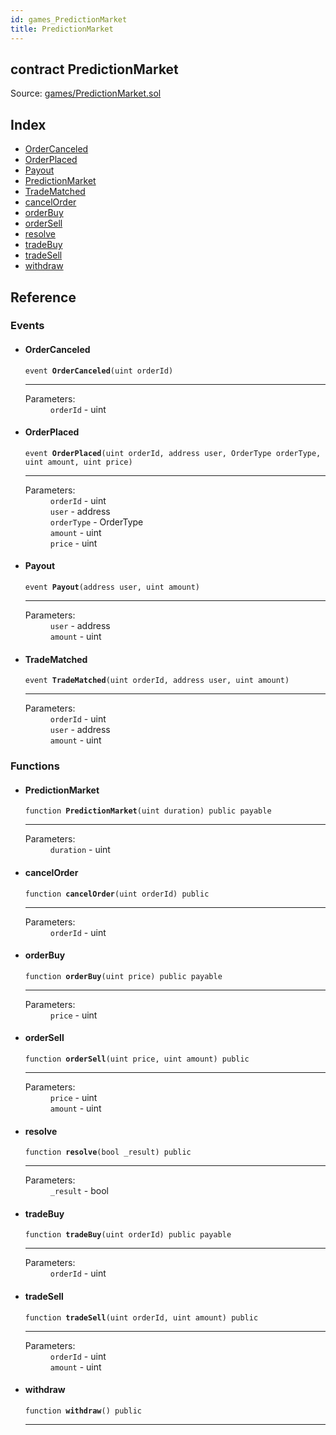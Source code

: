 ```yaml
---
id: games_PredictionMarket
title: PredictionMarket
---
```


<div class="contract-doc"><div class="contract"><h2 class="contract-header"><span class="contract-kind">contract</span> PredictionMarket</h2><div class="source">Source: <a href="https://github.com/FriendlyUser/solidity-smart-contracts//blob/v0.1.0/contracts/games/PredictionMarket.sol" target="_blank">games/PredictionMarket.sol</a></div></div><div class="index"><h2>Index</h2><ul><li><a href="games_PredictionMarket.html#OrderCanceled">OrderCanceled</a></li><li><a href="games_PredictionMarket.html#OrderPlaced">OrderPlaced</a></li><li><a href="games_PredictionMarket.html#Payout">Payout</a></li><li><a href="games_PredictionMarket.html#PredictionMarket">PredictionMarket</a></li><li><a href="games_PredictionMarket.html#TradeMatched">TradeMatched</a></li><li><a href="games_PredictionMarket.html#cancelOrder">cancelOrder</a></li><li><a href="games_PredictionMarket.html#orderBuy">orderBuy</a></li><li><a href="games_PredictionMarket.html#orderSell">orderSell</a></li><li><a href="games_PredictionMarket.html#resolve">resolve</a></li><li><a href="games_PredictionMarket.html#tradeBuy">tradeBuy</a></li><li><a href="games_PredictionMarket.html#tradeSell">tradeSell</a></li><li><a href="games_PredictionMarket.html#withdraw">withdraw</a></li></ul></div><div class="reference"><h2>Reference</h2><div class="events"><h3>Events</h3><ul><li><div class="item event"><span id="OrderCanceled" class="anchor-marker"></span><h4 class="name">OrderCanceled</h4><div class="body"><code class="signature">event <strong>OrderCanceled</strong><span>(uint orderId) </span></code><hr/><dl><dt><span class="label-parameters">Parameters:</span></dt><dd><div><code>orderId</code> - uint</div></dd></dl></div></div></li><li><div class="item event"><span id="OrderPlaced" class="anchor-marker"></span><h4 class="name">OrderPlaced</h4><div class="body"><code class="signature">event <strong>OrderPlaced</strong><span>(uint orderId, address user, OrderType orderType, uint amount, uint price) </span></code><hr/><dl><dt><span class="label-parameters">Parameters:</span></dt><dd><div><code>orderId</code> - uint</div><div><code>user</code> - address</div><div><code>orderType</code> - OrderType</div><div><code>amount</code> - uint</div><div><code>price</code> - uint</div></dd></dl></div></div></li><li><div class="item event"><span id="Payout" class="anchor-marker"></span><h4 class="name">Payout</h4><div class="body"><code class="signature">event <strong>Payout</strong><span>(address user, uint amount) </span></code><hr/><dl><dt><span class="label-parameters">Parameters:</span></dt><dd><div><code>user</code> - address</div><div><code>amount</code> - uint</div></dd></dl></div></div></li><li><div class="item event"><span id="TradeMatched" class="anchor-marker"></span><h4 class="name">TradeMatched</h4><div class="body"><code class="signature">event <strong>TradeMatched</strong><span>(uint orderId, address user, uint amount) </span></code><hr/><dl><dt><span class="label-parameters">Parameters:</span></dt><dd><div><code>orderId</code> - uint</div><div><code>user</code> - address</div><div><code>amount</code> - uint</div></dd></dl></div></div></li></ul></div><div class="functions"><h3>Functions</h3><ul><li><div class="item function"><span id="PredictionMarket" class="anchor-marker"></span><h4 class="name">PredictionMarket</h4><div class="body"><code class="signature">function <strong>PredictionMarket</strong><span>(uint duration) </span><span>public </span><span>payable </span></code><hr/><dl><dt><span class="label-parameters">Parameters:</span></dt><dd><div><code>duration</code> - uint</div></dd></dl></div></div></li><li><div class="item function"><span id="cancelOrder" class="anchor-marker"></span><h4 class="name">cancelOrder</h4><div class="body"><code class="signature">function <strong>cancelOrder</strong><span>(uint orderId) </span><span>public </span></code><hr/><dl><dt><span class="label-parameters">Parameters:</span></dt><dd><div><code>orderId</code> - uint</div></dd></dl></div></div></li><li><div class="item function"><span id="orderBuy" class="anchor-marker"></span><h4 class="name">orderBuy</h4><div class="body"><code class="signature">function <strong>orderBuy</strong><span>(uint price) </span><span>public </span><span>payable </span></code><hr/><dl><dt><span class="label-parameters">Parameters:</span></dt><dd><div><code>price</code> - uint</div></dd></dl></div></div></li><li><div class="item function"><span id="orderSell" class="anchor-marker"></span><h4 class="name">orderSell</h4><div class="body"><code class="signature">function <strong>orderSell</strong><span>(uint price, uint amount) </span><span>public </span></code><hr/><dl><dt><span class="label-parameters">Parameters:</span></dt><dd><div><code>price</code> - uint</div><div><code>amount</code> - uint</div></dd></dl></div></div></li><li><div class="item function"><span id="resolve" class="anchor-marker"></span><h4 class="name">resolve</h4><div class="body"><code class="signature">function <strong>resolve</strong><span>(bool _result) </span><span>public </span></code><hr/><dl><dt><span class="label-parameters">Parameters:</span></dt><dd><div><code>_result</code> - bool</div></dd></dl></div></div></li><li><div class="item function"><span id="tradeBuy" class="anchor-marker"></span><h4 class="name">tradeBuy</h4><div class="body"><code class="signature">function <strong>tradeBuy</strong><span>(uint orderId) </span><span>public </span><span>payable </span></code><hr/><dl><dt><span class="label-parameters">Parameters:</span></dt><dd><div><code>orderId</code> - uint</div></dd></dl></div></div></li><li><div class="item function"><span id="tradeSell" class="anchor-marker"></span><h4 class="name">tradeSell</h4><div class="body"><code class="signature">function <strong>tradeSell</strong><span>(uint orderId, uint amount) </span><span>public </span></code><hr/><dl><dt><span class="label-parameters">Parameters:</span></dt><dd><div><code>orderId</code> - uint</div><div><code>amount</code> - uint</div></dd></dl></div></div></li><li><div class="item function"><span id="withdraw" class="anchor-marker"></span><h4 class="name">withdraw</h4><div class="body"><code class="signature">function <strong>withdraw</strong><span>() </span><span>public </span></code><hr/></div></div></li></ul></div></div></div>

